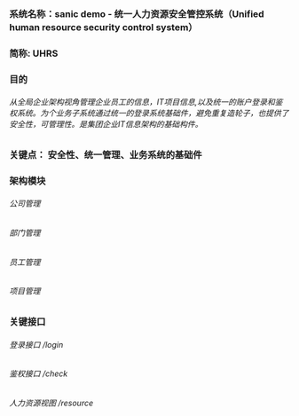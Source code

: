 ### 系统名称：sanic demo - 统一人力资源安全管控系统（Unified human resource security control system）
 
### 简称: UHRS

### 目的
###### 从全局企业架构视角管理企业员工的信息，IT项目信息,以及统一的账户登录和鉴权系统。为个业务子系统通过统一的登录系统基础件，避免重复造轮子，也提供了安全性，可管理性。是集团企业IT信息架构的基础构件。

### 关键点： 安全性、统一管理、业务系统的基础件

### 架构模块
###### 公司管理
###### 部门管理
###### 员工管理
###### 项目管理

### 关键接口
###### 登录接口 /login
###### 鉴权接口 /check
###### 人力资源视图 /resource


